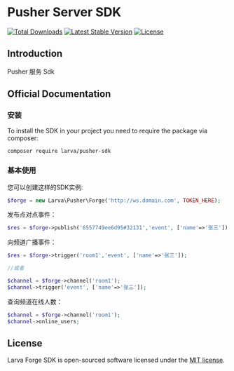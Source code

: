 # Pusher Server SDK

<a href="https://packagist.org/packages/larva/pusher-sdk"><img src="https://img.shields.io/packagist/dt/larva/pusher-sdk" alt="Total Downloads"></a>
<a href="https://packagist.org/packages/larva/pusher-sdk"><img src="https://img.shields.io/packagist/v/larva/pusher-sdk" alt="Latest Stable Version"></a>
<a href="https://packagist.org/packages/larva/pusher-sdk"><img src="https://img.shields.io/packagist/l/larva/pusher-sdk" alt="License"></a>

## Introduction

Pusher 服务 Sdk

## Official Documentation

### 安装

To install the SDK in your project you need to require the package via composer:

```bash
composer require larva/pusher-sdk
```

### 基本使用

您可以创建这样的SDK实例:

```php
$forge = new Larva\Pusher\Forge('http://ws.domain.com', TOKEN_HERE);
```

发布点对点事件：

```php
$res = $forge->publish('6557749ee6d95#32131','event', ['name'=>'张三']);
```

向频道广播事件：

```php
$res = $forge->trigger('room1','event', ['name'=>'张三']);

//或者

$channel = $forge->channel('room1');
$channel->trigger('event', ['name'=>'张三']);
```

查询频道在线人数：

```php
$channel = $forge->channel('room1');
$channel->online_users;
```

## License

Larva Forge SDK is open-sourced software licensed under the [MIT license](LICENSE.md).

